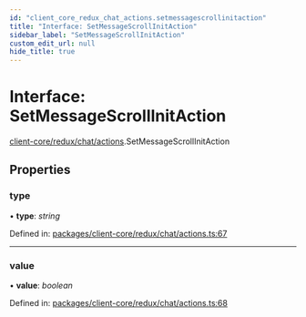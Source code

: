 ```yaml
---
id: "client_core_redux_chat_actions.setmessagescrollinitaction"
title: "Interface: SetMessageScrollInitAction"
sidebar_label: "SetMessageScrollInitAction"
custom_edit_url: null
hide_title: true
---
```


# Interface: SetMessageScrollInitAction

[client-core/redux/chat/actions](../modules/client_core_redux_chat_actions.md).SetMessageScrollInitAction

## Properties

### type

• **type**: *string*

Defined in: [packages/client-core/redux/chat/actions.ts:67](https://github.com/xr3ngine/xr3ngine/blob/5c3dcaef1/packages/client-core/redux/chat/actions.ts#L67)

___

### value

• **value**: *boolean*

Defined in: [packages/client-core/redux/chat/actions.ts:68](https://github.com/xr3ngine/xr3ngine/blob/5c3dcaef1/packages/client-core/redux/chat/actions.ts#L68)
